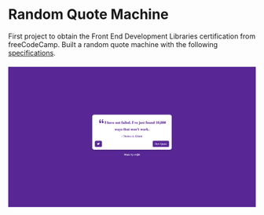 # Random Quote Machine

First project to obtain the Front End Development Libraries certification from freeCodeCamp. Built a random quote machine with the following [specifications](https://www.freecodecamp.org/learn/front-end-development-libraries/front-end-development-libraries-projects/build-a-random-quote-machine).


####  
![project img](/public/random-quote-machine.png)

